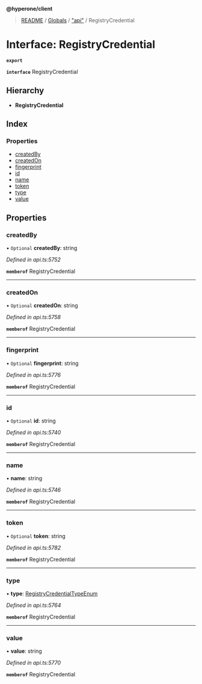 **@hyperone/client**

> [README](../README.md) / [Globals](../globals.md) / ["api"](../modules/_api_.md) / RegistryCredential

# Interface: RegistryCredential

**`export`** 

**`interface`** RegistryCredential

## Hierarchy

* **RegistryCredential**

## Index

### Properties

* [createdBy](_api_.registrycredential.md#createdby)
* [createdOn](_api_.registrycredential.md#createdon)
* [fingerprint](_api_.registrycredential.md#fingerprint)
* [id](_api_.registrycredential.md#id)
* [name](_api_.registrycredential.md#name)
* [token](_api_.registrycredential.md#token)
* [type](_api_.registrycredential.md#type)
* [value](_api_.registrycredential.md#value)

## Properties

### createdBy

• `Optional` **createdBy**: string

*Defined in api.ts:5752*

**`memberof`** RegistryCredential

___

### createdOn

• `Optional` **createdOn**: string

*Defined in api.ts:5758*

**`memberof`** RegistryCredential

___

### fingerprint

• `Optional` **fingerprint**: string

*Defined in api.ts:5776*

**`memberof`** RegistryCredential

___

### id

• `Optional` **id**: string

*Defined in api.ts:5740*

**`memberof`** RegistryCredential

___

### name

•  **name**: string

*Defined in api.ts:5746*

**`memberof`** RegistryCredential

___

### token

• `Optional` **token**: string

*Defined in api.ts:5782*

**`memberof`** RegistryCredential

___

### type

•  **type**: [RegistryCredentialTypeEnum](../enums/_api_.registrycredentialtypeenum.md)

*Defined in api.ts:5764*

**`memberof`** RegistryCredential

___

### value

•  **value**: string

*Defined in api.ts:5770*

**`memberof`** RegistryCredential

